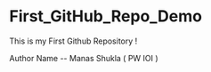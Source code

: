 # First_GitHub_Repo_Demo
This is my First Github Repository !

Author Name -- Manas Shukla ( PW IOI )
